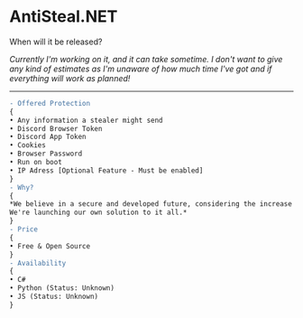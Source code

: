 # AntiSteal.NET

When will it be released?

*Currently I'm working on it, and it can take sometime. I don't want to give any kind of estimates as I'm unaware of how much time I've got and if everything will work as 
planned!*

----


```diff
- Offered Protection
{
• Any information a stealer might send
• Discord Browser Token
• Discord App Token
• Cookies
• Browser Password
• Run on boot
• IP Adress [Optional Feature - Must be enabled]
}
- Why?
{
*We believe in a secure and developed future, considering the increase of stealers and Discord not doing anything. 
We're launching our own solution to it all.*
}
- Price
{
• Free & Open Source
}
- Availability
{
• C#
• Python (Status: Unknown)
• JS (Status: Unknown)
}
```
